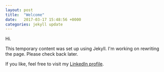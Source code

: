```yaml
---
layout: post
title:  "Welcome"
date:   2017-03-17 15:48:56 +0000
categories: jekyll update
---
```

Hi. 

This temporary content was set up using Jekyll. I'm working on rewriting the page. Please check back later. 

If you like, feel free to visit my [LinkedIn profile][linkedin-profile]. 

[linkedin-profile]: https://www.linkedin.com/in/kristian-sagmo-479696131/
